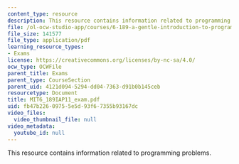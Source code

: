 ```yaml
---
content_type: resource
description: This resource contains information related to programming problems.
file: /ol-ocw-studio-app/courses/6-189-a-gentle-introduction-to-programming-using-python-january-iap-2011/fb47b22609755e5d93f67355b93167dc_MIT6_189IAP11_exam.pdf
file_size: 141577
file_type: application/pdf
learning_resource_types:
- Exams
license: https://creativecommons.org/licenses/by-nc-sa/4.0/
ocw_type: OCWFile
parent_title: Exams
parent_type: CourseSection
parent_uid: 4121d094-5294-dd04-7363-d91b0b145ceb
resourcetype: Document
title: MIT6_189IAP11_exam.pdf
uid: fb47b226-0975-5e5d-93f6-7355b93167dc
video_files:
  video_thumbnail_file: null
video_metadata:
  youtube_id: null
---
```

This resource contains information related to programming problems.